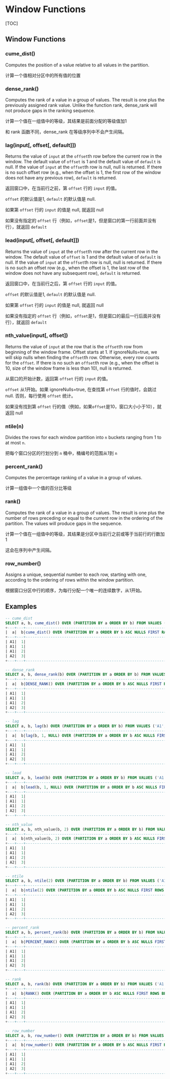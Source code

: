 # Window Functions

[TOC]

## Window Functions

### cume_dist()

Computes the position of a value relative to all values in the partition.

计算一个值相对分区中的所有值的位置

### dense_rank()

Computes the rank of a value in a group of values. The result is one plus the previously assigned rank value. Unlike the function rank, dense_rank will not produce gaps in the ranking sequence.

计算一个值在一组值中的等级，其结果是前面分配的等级值加1

和 rank 函数不同，dense_rank 在等级序列中不会产生间隔。

### lag(input[, offset[, default]])

Returns the value of `input` at the `offset`th row before the current row in the window. The default value of `offset` is 1 and the default value of `default` is null. If the value of `input` at the `offset`th row is null, null is returned. If there is no such offset row (e.g., when the offset is 1, the first row of the window does not have any previous row), `default` is returned.

返回窗口中，在当前行之前，第 `offset` 行的 `input` 的值。 

`offset` 的默认值是1, `default` 的默认值是 null.

如果第 `offset` 行的 `input` 的值是 null, 就返回 null

如果没有指定的 `offset` 行（例如，`offset`是1，但是窗口的第一行前面并没有行），就返回 `default` 

### lead(input[, offset[, default]])

Returns the value of `input` at the `offset`th row after the current row in the window. The default value of `offset` is 1 and the default value of `default` is null. If the value of `input` at the `offset`th row is null, null is returned. If there is no such an offset row (e.g., when the offset is 1, the last row of the window does not have any subsequent row), `default` is returned.

返回窗口中，在当前行之后，第 `offset` 行的 `input` 的值。 

`offset` 的默认值是1, `default` 的默认值是 null.

如果第 `offset` 行的 `input` 的值是 null, 就返回 null

如果没有指定的 `offset` 行（例如，`offset`是1，但是窗口的最后一行后面并没有行），就返回 `default` 

### nth_value(input[, offset])

Returns the value of `input` at the row that is the `offset`th row from beginning of the window frame. Offset starts at 1. If ignoreNulls=true, we will skip nulls when finding the `offset`th row. Otherwise, every row counts for the `offset`. If there is no such an `offset`th row (e.g., when the offset is 10, size of the window frame is less than 10), null is returned.

从窗口的开始计数，返回第 `offset` 行的 `input` 的值。 

`offset` 从1开始。如果 ignoreNulls=true, 在查找第 `offset` 行的值时，会跳过 null. 否则，每行使用 `offset` 统计。

如果没有找到第 `offset` 行的值（例如，如果`offset`是10，窗口大小小于10），就返回 null 

### ntile(n)

Divides the rows for each window partition into `n` buckets ranging from 1 to at most `n`.

把每个窗口分区的行划分到 `n` 桶中，桶编号的范围从1到 `n`

### percent_rank()

Computes the percentage ranking of a value in a group of values.

计算一组值中一个值的百分比等级

### rank()

Computes the rank of a value in a group of values. The result is one plus the number of rows preceding or equal to the current row in the ordering of the partition. The values will produce gaps in the sequence.

计算一个值在一组值中的等级，其结果是分区中当前行之前或等于当前行的行数加1

这会在序列中产生间隔。

### row_number()

Assigns a unique, sequential number to each row, starting with one, according to the ordering of rows within the window partition.

根据窗口分区中行的顺序，为每行分配一个唯一的连续数字，从1开始。

## Examples

```sql
-- cume_dist
SELECT a, b, cume_dist() OVER (PARTITION BY a ORDER BY b) FROM VALUES ('A1', 2), ('A1', 1), ('A2', 3), ('A1', 1) tab(a, b);
+---+---+--------------------------------------------------------------------------------------------------------------+
|  a|  b|cume_dist() OVER (PARTITION BY a ORDER BY b ASC NULLS FIRST RANGE BETWEEN UNBOUNDED PRECEDING AND CURRENT ROW)|
+---+---+--------------------------------------------------------------------------------------------------------------+
| A1|  1|                                                                                            0.6666666666666666|
| A1|  1|                                                                                            0.6666666666666666|
| A1|  2|                                                                                                           1.0|
| A2|  3|                                                                                                           1.0|
+---+---+--------------------------------------------------------------------------------------------------------------+

-- dense_rank
SELECT a, b, dense_rank(b) OVER (PARTITION BY a ORDER BY b) FROM VALUES ('A1', 2), ('A1', 1), ('A2', 3), ('A1', 1) tab(a, b);
+---+---+--------------------------------------------------------------------------------------------------------------+
|  a|  b|DENSE_RANK() OVER (PARTITION BY a ORDER BY b ASC NULLS FIRST ROWS BETWEEN UNBOUNDED PRECEDING AND CURRENT ROW)|
+---+---+--------------------------------------------------------------------------------------------------------------+
| A1|  1|                                                                                                             1|
| A1|  1|                                                                                                             1|
| A1|  2|                                                                                                             2|
| A2|  3|                                                                                                             1|
+---+---+--------------------------------------------------------------------------------------------------------------+

-- lag
SELECT a, b, lag(b) OVER (PARTITION BY a ORDER BY b) FROM VALUES ('A1', 2), ('A1', 1), ('A2', 3), ('A1', 1) tab(a, b);
+---+---+-----------------------------------------------------------------------------------------------------------+
|  a|  b|lag(b, 1, NULL) OVER (PARTITION BY a ORDER BY b ASC NULLS FIRST ROWS BETWEEN -1 FOLLOWING AND -1 FOLLOWING)|
+---+---+-----------------------------------------------------------------------------------------------------------+
| A1|  1|                                                                                                       null|
| A1|  1|                                                                                                          1|
| A1|  2|                                                                                                          1|
| A2|  3|                                                                                                       null|
+---+---+-----------------------------------------------------------------------------------------------------------+

-- lead
SELECT a, b, lead(b) OVER (PARTITION BY a ORDER BY b) FROM VALUES ('A1', 2), ('A1', 1), ('A2', 3), ('A1', 1) tab(a, b);
+---+---+----------------------------------------------------------------------------------------------------------+
|  a|  b|lead(b, 1, NULL) OVER (PARTITION BY a ORDER BY b ASC NULLS FIRST ROWS BETWEEN 1 FOLLOWING AND 1 FOLLOWING)|
+---+---+----------------------------------------------------------------------------------------------------------+
| A1|  1|                                                                                                         1|
| A1|  1|                                                                                                         2|
| A1|  2|                                                                                                      null|
| A2|  3|                                                                                                      null|
+---+---+----------------------------------------------------------------------------------------------------------+

-- nth_value
SELECT a, b, nth_value(b, 2) OVER (PARTITION BY a ORDER BY b) FROM VALUES ('A1', 2), ('A1', 1), ('A2', 3), ('A1', 1) tab(a, b);
+---+---+------------------------------------------------------------------------------------------------------------------+
|  a|  b|nth_value(b, 2) OVER (PARTITION BY a ORDER BY b ASC NULLS FIRST RANGE BETWEEN UNBOUNDED PRECEDING AND CURRENT ROW)|
+---+---+------------------------------------------------------------------------------------------------------------------+
| A1|  1|                                                                                                                 1|
| A1|  1|                                                                                                                 1|
| A1|  2|                                                                                                                 1|
| A2|  3|                                                                                                              null|
+---+---+------------------------------------------------------------------------------------------------------------------+

-- ntile
SELECT a, b, ntile(2) OVER (PARTITION BY a ORDER BY b) FROM VALUES ('A1', 2), ('A1', 1), ('A2', 3), ('A1', 1) tab(a, b);
+---+---+----------------------------------------------------------------------------------------------------------+
|  a|  b|ntile(2) OVER (PARTITION BY a ORDER BY b ASC NULLS FIRST ROWS BETWEEN UNBOUNDED PRECEDING AND CURRENT ROW)|
+---+---+----------------------------------------------------------------------------------------------------------+
| A1|  1|                                                                                                         1|
| A1|  1|                                                                                                         1|
| A1|  2|                                                                                                         2|
| A2|  3|                                                                                                         1|
+---+---+----------------------------------------------------------------------------------------------------------+

-- percent_rank
SELECT a, b, percent_rank(b) OVER (PARTITION BY a ORDER BY b) FROM VALUES ('A1', 2), ('A1', 1), ('A2', 3), ('A1', 1) tab(a, b);
+---+---+----------------------------------------------------------------------------------------------------------------+
|  a|  b|PERCENT_RANK() OVER (PARTITION BY a ORDER BY b ASC NULLS FIRST ROWS BETWEEN UNBOUNDED PRECEDING AND CURRENT ROW)|
+---+---+----------------------------------------------------------------------------------------------------------------+
| A1|  1|                                                                                                             0.0|
| A1|  1|                                                                                                             0.0|
| A1|  2|                                                                                                             1.0|
| A2|  3|                                                                                                             0.0|
+---+---+----------------------------------------------------------------------------------------------------------------+

-- rank
SELECT a, b, rank(b) OVER (PARTITION BY a ORDER BY b) FROM VALUES ('A1', 2), ('A1', 1), ('A2', 3), ('A1', 1) tab(a, b);
+---+---+--------------------------------------------------------------------------------------------------------+
|  a|  b|RANK() OVER (PARTITION BY a ORDER BY b ASC NULLS FIRST ROWS BETWEEN UNBOUNDED PRECEDING AND CURRENT ROW)|
+---+---+--------------------------------------------------------------------------------------------------------+
| A1|  1|                                                                                                       1|
| A1|  1|                                                                                                       1|
| A1|  2|                                                                                                       3|
| A2|  3|                                                                                                       1|
+---+---+--------------------------------------------------------------------------------------------------------+

-- row_number
SELECT a, b, row_number() OVER (PARTITION BY a ORDER BY b) FROM VALUES ('A1', 2), ('A1', 1), ('A2', 3), ('A1', 1) tab(a, b);
+---+---+--------------------------------------------------------------------------------------------------------------+
|  a|  b|row_number() OVER (PARTITION BY a ORDER BY b ASC NULLS FIRST ROWS BETWEEN UNBOUNDED PRECEDING AND CURRENT ROW)|
+---+---+--------------------------------------------------------------------------------------------------------------+
| A1|  1|                                                                                                             1|
| A1|  1|                                                                                                             2|
| A1|  2|                                                                                                             3|
| A2|  3|                                                                                                             1|
+---+---+--------------------------------------------------------------------------------------------------------------+
```